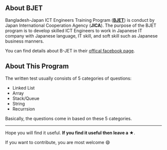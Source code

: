 
## About BJET
Bangladesh-Japan ICT Engineers Training Program (<b>[BJET](https://www.facebook.com/bjet.org/)</b>) is conduct by Japan International Cooperation Agency (<b>JICA</b>). The purpose of the BJET program is to develop skilled ICT Engineers to work in Japanese IT company with Japanese language, IT skill, and soft skill such as Japanese business manners.

You can find details about B-JET in their [offical facebook page](https://www.facebook.com/bjet.org/).

## About This Program 

The written test usually consists of 5 categories of questions:
* Linked List
* Array
* Stack/Queue
* String
* Recurrsion

Basically, the questions come in based on these 5 categories.

<hr/>

Hope you will find it useful. **If you find it useful then leave a ★**.

If you want to contribute, you are most welcome :smile:
